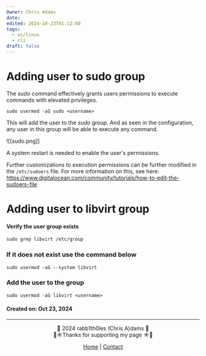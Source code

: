 ```yaml
---
Owner: Chris Adams
date: 
edited: 2024-10-23T01:12:00
tags:
  - os/linux
  - cli
draft: false
---
```

# Adding user to sudo group

The *sudo* command effectively grants users permissions to execute commands with elevated privileges. 

```
sudo usermod -aG sudo <username>
```

This will add the user to the *sudo* group. And as seen in the configuration, any user in this group will be able to execute any command.

![[sudo.png]]

A system restart is needed to enable the user's permissions.

Further customizations to execution permissions can be further modified in the `/etc/sudoers` file. For more information on this, see here: https://www.digitalocean.com/community/tutorials/how-to-edit-the-sudoers-file


# Adding user to libvirt group

#### Verify the user group exists

```
sudo grep libvirt /etc/group
```

### If it does not exist use the command below
```
sudo usermod -aG --system libvirt
```
### Add the user to the group

```
sudo usermod -aG libvirt <username>
```


#### Created on: Oct 23, 2024
---
<div style="text-align: center;">
	<div class="gradient-text">👾 2024 rabb1th0les (Chris A)dams 👾</div> 
	🌴☀Thanks for supporting my page ☀🌴
	<nav>
		<ul style="list-style: none; padding: 0;">
			<div style="text-align: center;">
				<li><a href="index.html">Home</a> | <a href="Contact.html">Contact</a></li>
			</div>
		</ul>
	</nav>	
</div>



